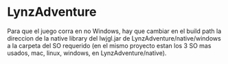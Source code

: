 LynzAdventure
=============
Para que el juego corra en no Windows, hay que cambiar en el build path la direccion de la native library del lwjgl.jar de 
LynzAdventure/native/windows a la carpeta del SO requerido (en el mismo proyecto estan los 3 SO mas usados, mac, linux, windows,
en LynzAdventure/native).

